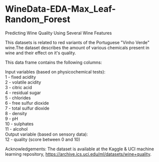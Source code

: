 # WineData-EDA-Max_Leaf-Random_Forest

Predicting Wine Quality Using Several Wine Features 

This datasets is related to red variants of the Portuguese "Vinho Verde" wine.The dataset describes the amount of various chemicals present in wine and their effect on it's quality. 

This data frame contains the following columns:

Input variables (based on physicochemical tests):\
1 - fixed acidity\
2 - volatile acidity\
3 - citric acid\
4 - residual sugar\
5 - chlorides\
6 - free sulfur dioxide\
7 - total sulfur dioxide\
8 - density\
9 - pH\
10 - sulphates\
11 - alcohol\
Output variable (based on sensory data):\
12 - quality (score between 0 and 10)

Acknowledgements:
The dataset is available at the Kaggle & UCI machine learning repository, https://archive.ics.uci.edu/ml/datasets/wine+quality.
